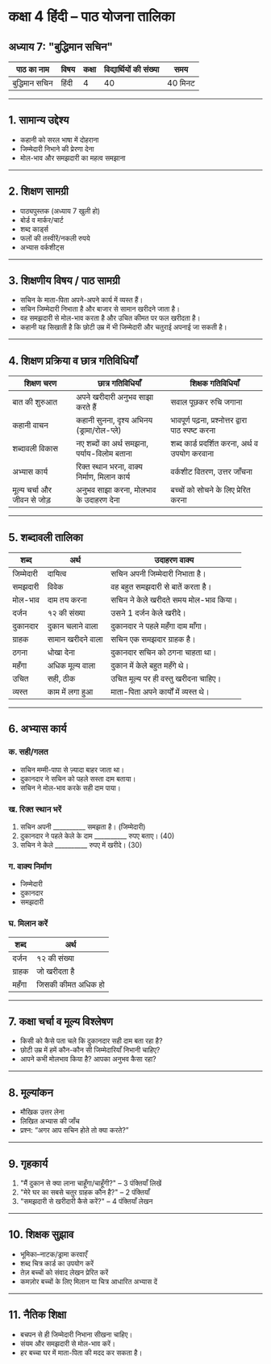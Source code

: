 # कक्षा 4 हिंदी – पाठ योजना तालिका  
## अध्याय 7: "बुद्धिमान सचिन"

| पाठ का नाम       | विषय   | कक्षा | विद्यार्थियों की संख्या | समय     |
|------------------|--------|--------|--------------------------|----------|
| बुद्धिमान सचिन   | हिंदी  | 4      | 40                       | 40 मिनट  |

---

## 1. सामान्य उद्देश्य

- कहानी को सरल भाषा में दोहराना  
- जिम्मेदारी निभाने की प्रेरणा देना  
- मोल-भाव और समझदारी का महत्व समझाना  

---

## 2. शिक्षण सामग्री

- पाठ्यपुस्तक (अध्याय 7 खुली हो)  
- बोर्ड व मार्कर/चार्ट  
- शब्द कार्ड्स  
- फलों की तस्वीरें/नकली रुपये  
- अभ्यास वर्कशीट्स  

---

## 3. शिक्षणीय विषय / पाठ सामग्री

- सचिन के माता-पिता अपने-अपने कार्य में व्यस्त हैं।  
- सचिन जिम्मेदारी निभाता है और बाजार से सामान खरीदने जाता है।  
- वह समझदारी से मोल-भाव करता है और उचित कीमत पर फल खरीदता है।  
- कहानी यह सिखाती है कि छोटी उम्र में भी जिम्मेदारी और चतुराई अपनाई जा सकती है।  

---

## 4. शिक्षण प्रक्रिया व छात्र गतिविधियाँ

| शिक्षण चरण                   | छात्र गतिविधियाँ                                                  | शिक्षक गतिविधियाँ                                                  |
|-----------------------------|------------------------------------------------------------------|--------------------------------------------------------------------|
| बात की शुरुआत               | अपने खरीदारी अनुभव साझा करते हैं                                 | सवाल पूछकर रुचि जगाना                                             |
| कहानी वाचन                  | कहानी सुनना, दृश्य अभिनय (ड्रामा/रोल-प्ले)                     | भावपूर्ण पढ़ना, प्रश्नोत्तर द्वारा पाठ स्पष्ट करना                |
| शब्दावली विकास              | नए शब्दों का अर्थ समझना, पर्याय-विलोम बताना                    | शब्द कार्ड प्रदर्शित करना, अर्थ व उपयोग करवाना                    |
| अभ्यास कार्य                 | रिक्त स्थान भरना, वाक्य निर्माण, मिलान कार्य                    | वर्कशीट वितरण, उत्तर जाँचना                                       |
| मूल्य चर्चा और जीवन से जोड़ | अनुभव साझा करना, मोलभाव के उदाहरण देना                        | बच्चों को सोचने के लिए प्रेरित करना                               |

---

## 5. शब्दावली तालिका

| शब्द         | अर्थ               | उदाहरण वाक्य                              |
|--------------|--------------------|--------------------------------------------|
| जिम्मेदारी   | दायित्व            | सचिन अपनी जिम्मेदारी निभाता है।           |
| समझदारी      | विवेक              | वह बहुत समझदारी से बातें करता है।         |
| मोल-भाव      | दाम तय करना        | सचिन ने केले खरीदते समय मोल-भाव किया।     |
| दर्जन        | १२ की संख्या        | उसने 1 दर्जन केले खरीदे।                   |
| दुकानदार     | दुकान चलाने वाला   | दुकानदार ने पहले महँगा दाम माँगा।         |
| ग्राहक        | सामान खरीदने वाला | सचिन एक समझदार ग्राहक है।                 |
| ठगना         | धोखा देना          | दुकानदार सचिन को ठगना चाहता था।          |
| महँगा        | अधिक मूल्य वाला     | दुकान में केले बहुत महँगे थे।             |
| उचित         | सही, ठीक            | उचित मूल्य पर ही वस्तु खरीदना चाहिए।      |
| व्यस्त        | काम में लगा हुआ     | माता-पिता अपने कार्यों में व्यस्त थे।      |

---

## 6. अभ्यास कार्य

### क. सही/गलत

- सचिन मम्मी-पापा से ज़्यादा बाहर जाता था।  
- दुकानदार ने सचिन को पहले सस्ता दाम बताया।  
- सचिन ने मोल-भाव करके सही दाम पाया।  

### ख. रिक्त स्थान भरें

1. सचिन अपनी __________ समझता है। (जिम्मेदारी)  
2. दुकानदार ने पहले केले के दाम __________ रुपए बताए। (40)  
3. सचिन ने केले __________ रुपए में खरीदे। (30)  

### ग. वाक्य निर्माण

- जिम्मेदारी  
- दुकानदार  
- समझदारी  

### घ. मिलान करें

| शब्द       | अर्थ                   |
|------------|------------------------|
| दर्जन      | १२ की संख्या            |
| ग्राहक      | जो खरीदता है            |
| महँगा       | जिसकी कीमत अधिक हो     |

---

## 7. कक्षा चर्चा व मूल्य विश्लेषण

- किसी को कैसे पता चले कि दुकानदार सही दाम बता रहा है?  
- छोटी उम्र में हमें कौन-कौन सी जिम्मेदारियाँ निभानी चाहिए?  
- आपने कभी मोलभाव किया है? आपका अनुभव कैसा रहा?  

---

## 8. मूल्यांकन

- मौखिक उत्तर लेना  
- लिखित अभ्यास की जाँच  
- प्रश्न: “अगर आप सचिन होते तो क्या करते?”

---

## 9. गृहकार्य

1. "मैं दुकान से क्या लाना चाहूँगा/चाहूँगी?" – 3 पंक्तियाँ लिखें  
2. "मेरे घर का सबसे चतुर ग्राहक कौन है?" – 2 पंक्तियाँ  
3. "समझदारी से खरीदारी कैसे करें?" – 4 पंक्तियाँ लेखन  

---

## 10. शिक्षक सुझाव

- भूमिका–नाटक/ड्रामा करवाएँ  
- शब्द चित्र कार्ड का उपयोग करें  
- तेज़ बच्चों को संवाद लेखन प्रेरित करें  
- कमज़ोर बच्चों के लिए मिलान या चित्र आधारित अभ्यास दें  

---

## 11. नैतिक शिक्षा

- बचपन से ही जिम्मेदारी निभाना सीखना चाहिए।  
- संयम और समझदारी से मोल-भाव करें।  
- हर बच्चा घर में माता-पिता की मदद कर सकता है।  
